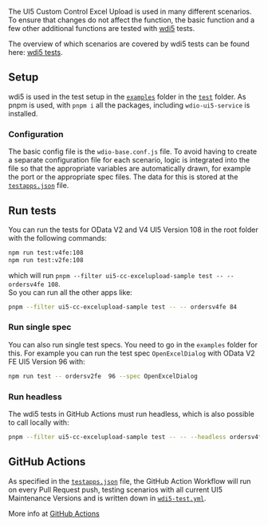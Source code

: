 The UI5 Custom Control Excel Upload is used in many different scenarios. To ensure that changes do not affect the function, the basic function and a few other additional functions are tested with [wdi5](https://github.com/ui5-community/wdi5) tests.

The overview of which scenarios are covered by wdi5 tests can be found here: [wdi5 tests](../SupportVersions.md#wdi5-tests).

## Setup

wdi5 is used in the test setup in the [`examples`](https://github.com/marianfoo/ui5-cc-excelUpload/tree/main/examples) folder in the [`test`](https://github.com/marianfoo/ui5-cc-excelUpload/tree/main/examples/test) folder. As pnpm is used, with `pnpm i` all the packages, including `wdio-ui5-service` is installed.  

### Configuration

The basic config file is the `wdio-base.conf.js` file. To avoid having to create a separate configuration file for each scenario, logic is integrated into the file so that the appropriate variables are automatically drawn, for example the port or the appropriate spec files. The data for this is stored at the [`testapps.json`](https://github.com/marianfoo/ui5-cc-excelUpload/blob/main/dev/testapps.json) file.

## Run tests

You can run the tests for OData V2 and V4 UI5 Version 108 in the root folder with the following commands:
````sh
npm run test:v4fe:108
npm run test:v2fe:108
````

which will run `pnpm --filter ui5-cc-excelupload-sample test -- -- ordersv4fe 108`.  
So you can run all the other apps like:

````sh
pnpm --filter ui5-cc-excelupload-sample test -- -- ordersv4fe 84
````


### Run single spec

You can also run single test specs. You need to go in the `examples` folder for this. For example you can run the test spec `OpenExcelDialog` with OData V2 FE UI5 Version 96 with:  

````sh
npm run test -- ordersv2fe  96 --spec OpenExcelDialog
````

### Run headless

The wdi5 tests in GitHub Actions must run headless, which is also possible to call locally with:

````sh
pnpm --filter ui5-cc-excelupload-sample test -- -- --headless ordersv4fe 84
````

## GitHub Actions

As specified in the [`testapps.json`](https://github.com/marianfoo/ui5-cc-excelUpload/blob/main/dev/testapps.json) file, the GitHub Action Workflow will run on every Pull Request push, testing scenarios with all current UI5 Maintenance Versions and is written down in [`wdi5-test.yml`](https://github.com/marianfoo/ui5-cc-excelUpload/blob/main/.github/workflows/wdi5-test.yml).

More info at [GitHub Actions](./../Development/GitHubActions.md)